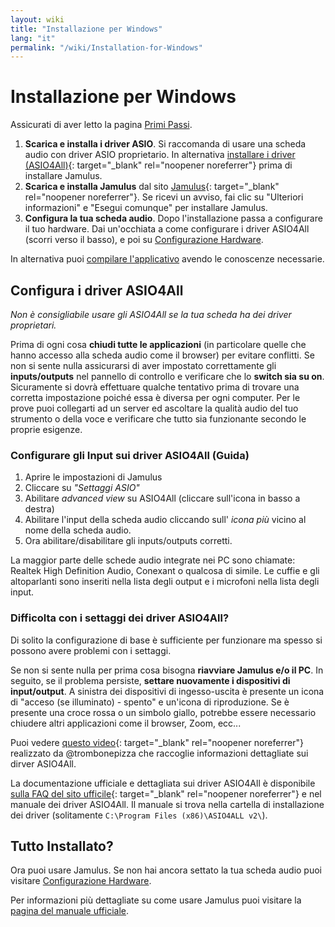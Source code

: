 ```yaml
---
layout: wiki
title: "Installazione per Windows"
lang: "it"
permalink: "/wiki/Installation-for-Windows"
---
```


# Installazione per Windows
Assicurati di aver letto la pagina [Primi Passi](Getting-Started).
1. **Scarica e installa i driver ASIO**. Si raccomanda di usare una scheda audio con driver ASIO proprietario. In alternativa [installare i driver (ASIO4All)](http://www.asio4all.org){: target="_blank" rel="noopener noreferrer"} prima di installare Jamulus.
1. **Scarica e installa Jamulus** dal sito [Jamulus](https://sourceforge.net/projects/llcon/files/latest/download){: target="_blank" rel="noopener noreferrer"}. Se ricevi un avviso, fai clic su "Ulteriori informazioni" e "Esegui comunque" per installare Jamulus.
1. **Configura la tua scheda audio**. Dopo l'installazione passa a configurare il tuo hardware. Dai un'occhiata a come configurare i driver ASIO4All (scorri verso il basso), e poi su [Configurazione Hardware](Hardware-Setup).

In alternativa puoi [compilare l'applicativo](Compiling) avendo le conoscenze necessarie.

## Configura i driver ASIO4All
*Non è consigliabile usare gli ASIO4All se la tua scheda ha dei driver proprietari.*

Prima di ogni cosa **chiudi tutte le applicazioni** (in particolare quelle che hanno accesso alla scheda audio come il browser) per evitare conflitti. Se non si sente nulla assicurarsi di aver impostato correttamente gli **inputs/outputs** nel pannello di controllo e verificare che lo **switch sia su on**.
Sicuramente si dovrà effettuare qualche tentativo prima di trovare una corretta impostazione poiché essa è diversa per ogni computer. Per le prove puoi collegarti ad un server ed ascoltare la qualità audio del tuo strumento o della voce e verificare che tutto sia funzionante secondo le proprie esigenze.

### Configurare gli Input sui driver ASIO4All (Guida)

1. Aprire le impostazioni di Jamulus
1. Cliccare su _"Settaggi ASIO"_
1. Abilitare _advanced view_ su ASIO4All (cliccare sull'icona in basso a destra)
1. Abilitare l'input della scheda audio cliccando sull' _icona più_ vicino al nome della scheda audio.
1. Ora abilitare/disabilitare gli inputs/outputs corretti.

La maggior parte delle schede audio integrate nei PC sono chiamate: Realtek High Definition Audio, Conexant o qualcosa di simile.
Le cuffie e gli altoparlanti sono inseriti nella lista degli output e i microfoni nella lista degli input.

### Difficolta con i settaggi dei driver ASIO4All?

Di solito la configurazione di base è sufficiente per funzionare ma spesso si possono avere problemi con i settaggi.

Se non si sente nulla per prima cosa bisogna **riavviare Jamulus e/o il PC**.
In seguito, se il problema persiste, **settare nuovamente i dispositivi di input/output**. A sinistra dei dispositivi di ingesso-uscita è presente un icona di "acceso (se illuminato) - spento" e un'icona di riproduzione. Se è presente una croce rossa o un simbolo giallo, potrebbe essere necessario chiudere altri applicazioni come il browser, Zoom, ecc...

Puoi vedere [questo video](https://youtu.be/_GzOsitVgLI){: target="_blank" rel="noopener noreferrer"} realizzato da @trombonepizza che raccoglie informazioni dettagliate sui dirver ASIO4All.

La documentazione ufficiale e dettagliata sui driver ASIO4All è disponibile [sulla FAQ del sito ufficile](http://www.asio4all.org/faq.html){: target="_blank" rel="noopener noreferrer"} e nel manuale dei driver ASIO4All. Il manuale si trova nella cartella di installazione dei driver (solitamente `C:\Program Files (x86)\ASIO4ALL v2\`).

## Tutto Installato?
Ora puoi usare Jamulus. Se non hai ancora settato la tua scheda audio puoi visitare [Configurazione Hardware](Hardware-Setup).

Per informazioni più dettagliate su come usare Jamulus puoi visitare la [pagina del manuale ufficiale](https://github.com/corrados/jamulus/blob/master/src/res/homepage/manual.md).
